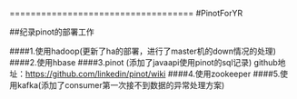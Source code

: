 ===================================
#PinotForYR


##纪录pinot的部署工作

####1.使用hadoop(更新了ha的部署，进行了master机的down情况的处理)
####2.使用hbase
####3.pinot (添加了javaapi使用pinot的sql记录)
github地址：https://github.com/linkedin/pinot/wiki
####4.使用zookeeper
####5.使用kafka(添加了consumer第一次接不到数据的异常处理方案)
